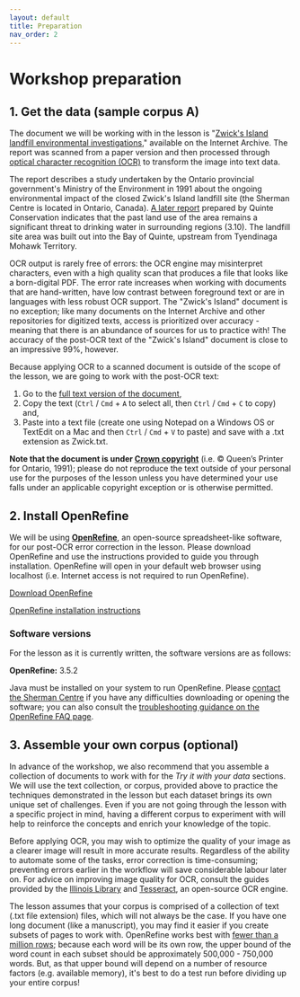 ```yaml
---
layout: default
title: Preparation
nav_order: 2
---
```



# Workshop preparation 

## 1. Get the data (sample corpus A)
The document we will be working with in the lesson is "[Zwick's Island landfill environmental investigations](https://archive.org/details/zwicksislandland00ontauoft/page/12/mode/2up)," available on the Internet Archive. The report was scanned from a paper version and then processed through [optical character recognition (OCR)](https://archive.org/services/docs/api/ocr.html) to transform the image into text data.

The report describes a study undertaken by the Ontario provincial government's Ministry of the Environment in 1991 about the ongoing environmental impact of the closed Zwick's Island landfill site (the Sherman Centre is located in Ontario, Canada). [A later report](https://www.quinteconservation.ca/en/watershed-management/resources/Documents/ConditionsReport_withAppendices.pdf) prepared by Quinte Conservation indicates that the past land use of the area remains a significant threat to drinking water in surrounding regions (3.10). The landfill site area was built out into the Bay of Quinte, upstream from Tyendinaga Mohawk Territory.

OCR output is rarely free of errors: the OCR engine may misinterpret characters, even with a high quality scan that produces a file that looks like a born-digital PDF.  The error rate increases when working with documents that are hand-written, have low contrast between foreground text or are in languages with less robust OCR support. The "Zwick's Island" document is no exception; like many documents on the Internet Archive and other repositories for digitized texts, access is prioritized over accuracy - meaning that there is an abundance of sources for us to practice with! The accuracy of the post-OCR text of the "Zwick's Island" document is close to an impressive 99%, however. 

Because applying OCR to a scanned document is outside of the scope of the lesson, we are going to work with the post-OCR text: 

1. Go to the [full text version of the document](https://archive.org/stream/zwicksislandland00ontauoft/zwicksislandland00ontauoft_djvu.txt), 
2. Copy the text (`Ctrl` / `Cmd` + `A` to select all, then `Ctrl` / `Cmd` + `C` to copy) and,
3. Paste into a text file (create one using Notepad on a Windows OS or TextEdit on a Mac and then `Ctrl` / `Cmd` + `V` to paste) and save with a .txt extension as Zwick.txt.

**Note that the document is under [Crown copyright](https://www.ontario.ca/page/copyright-information-c-queens-printer-ontario)** (i.e. © Queen’s Printer for Ontario,  1991); please do not reproduce the text outside of your personal use for the purposes of the lesson unless you have determined your use falls under an applicable copyright exception or is otherwise permitted.

## 2. Install OpenRefine
We will be using [**OpenRefine**](https://www.openrefine.org/), an open-source spreadsheet-like software, for our post-OCR error correction in the lesson. Please download OpenRefine and use the instructions provided to guide you through installation. OpenRefine will open in your default web browser using localhost (i.e. Internet access is not required to run OpenRefine).

   [Download OpenRefine](https://openrefine.org/download.html)

   [OpenRefine installation instructions](https://docs.openrefine.org/manual/installing)

### Software versions

For the lesson as it is currently written, the software versions are as follows:

**OpenRefine:** 3.5.2

Java must be installed on your system to run OpenRefine. Please [contact the Sherman Centre](mailto:scds@mcmaster.ca) if you have any difficulties downloading or opening the software; you can also consult the [troubleshooting guidance on the OpenRefine FAQ page](https://github.com/OpenRefine/OpenRefine/wiki/FAQ).

## 3. Assemble your own corpus (optional)
In advance of the workshop, we also recommend that you assemble a collection of documents to work with for the *Try it with your data* sections. We will use the text collection, or corpus, provided above to practice the techniques demonstrated in the lesson but each dataset brings its own unique set of challenges. Even if you are not going through the lesson with a specific project in mind, having a different corpus to experiment with will help to reinforce the concepts and enrich your knowledge of the topic.

Before applying OCR, you may wish to optimize the quality of your image as a clearer image will result in more accurate results. Regardless of the ability to automate some of the tasks, error correction is time-consuming; preventing errors earlier in the workflow will save considerable labour later on. For advice on improving image quality for OCR, consult the guides provided by the [Illinois Library](https://guides.library.illinois.edu/OCR/bestpractices) and [Tesseract](https://tesseract-ocr.github.io/tessdoc/ImproveQuality.html), an open-source OCR engine.

The lesson assumes that your corpus is comprised of a collection of text (.txt file extension) files, which will not always be the case. If you have one long document (like a manuscript), you may find it easier if you create subsets of pages to work with. OpenRefine works best with [fewer than a million rows](https://groups.google.com/g/openrefine/c/-loChQe4CNg/m/eroRAq9_BwAJ); because each word will be its own row, the upper bound of the word count in each subset should be approximately 500,000 - 750,000 words. But, as that upper bound will depend on a number of resource factors (e.g. available memory), it's best to do a test run before dividing up your entire corpus!
